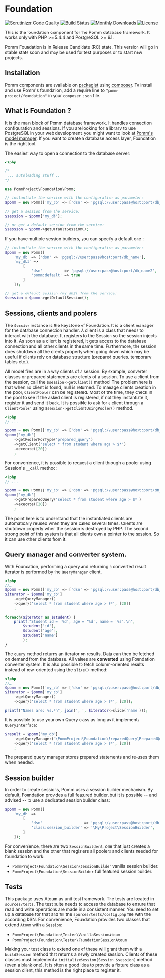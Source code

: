 # Foundation

[![Scrutinizer Code Quality](https://scrutinizer-ci.com/g/pomm-project/Foundation/badges/quality-score.png?b=master)](https://scrutinizer-ci.com/g/pomm-project/Foundation/?branch=master) [![Build Status](https://travis-ci.org/pomm-project/Foundation.svg?branch=master)](https://travis-ci.org/pomm-project/Foundation) [![Monthly Downloads](https://poser.pugx.org/pomm-project/foundation/d/monthly.png)](https://packagist.org/packages/pomm-project/foundation) [![License](https://poser.pugx.org/pomm-project/foundation/license.svg)](https://packagist.org/packages/pomm-project/foundation)

This is the foundation component for the Pomm database framework. It works only with PHP >= 5.4.4 and PostgreSQL >= 9.1.

Pomm Foundation is in Release Candidate (RC) state. This version will go in stable state soon and may be used for test purposes or to start new projects. 

## Installation

Pomm components are available on [packagist](https://packagist.org/packages/pomm-project/) using [composer](https://packagist.org/). To install and use Pomm's foundation, add a require line to `"pomm-project/foundation"` in your `composer.json` file.

## What is Foundation ?

It is the main block of Pomm database framework. It handles connection configuration and sessions. If you are looking for a library to use PostgreSQL in your web development, you might want to look at [Pomm's model manager](https://github.com/pomm-project/ModelManager). If you want to create a database access layer, Foundation is the right tool.

The easiest way to open a connection to the database server:

```php
<?php

/*
 ... autoloading stuff ..
*/

use PommProject\Foundation\Pomm;

// instantiate the service with the configuration as parameter:
$pomm = new Pomm(['my_db' => ['dsn' => 'pgsql://user:pass@host:port/db_name']]);

// get a session from the service:
$session = $pomm['my_db'];

// or get a default session from the service:
$session = $pomm->getDefaultSession();
```

If you have multiple session builders, you can specify a default one :

```php
// instantiate the service with the configuration as parameter:
$pomm = new Pomm([
    'my_db' => ['dsn' => 'pgsql://user:pass@host:port/db_name'],
    'my_db2' => 
        [
            'dsn'          => 'pgsql://user:pass@host:port/db_name2',
            'pomm:default' => true
        ]
    ]);

// get a default session (my_db2) from the service:
$session = $pomm->getDefaultSession();
```

## Sessions, clients and poolers

The `Session` instance is the keystone of Foundation. It is a client manager for the database connection handler. A client is a class that needs to interact with the database. It registers to the Session so the session injects into it. As soon as a client is registered, it gets access to the database connection and all other clients in the same time. Furthermore, the session does shutdown all the clients properly when going down which may be useful if clients rely on database structure (prepared queries, temporary tables etc.).

All model files are in a way clients of a session. By example, converter classes or prepared statements are clients of a session. To use a client from the session, call the `$session->getClient()` method. The problem here is that when no client is found, null is returned. To manage clients creation in the pool, `ClientPooler` can be registered. Most of the time, they check in the pool to see if the asked client is registered, if not they instantiate it, register it and send it back. It is possible to ask for a client through a `ClientPooler` using `$session->getClientUsingPooler()` method.

```php
<?php
// ...

$pomm = new Pomm(['my_db' => ['dsn' => 'pgsql://user:pass@host:port/db_name']]);
$pomm['my_db']
    ->getPoolerForType('prepared_query')
    ->getClient('select * from student where age > $*')
    ->execute([20])
    ;
```

For convenience, it is possible to request a client through a pooler using Session's `__call` method:

```php
<?php
// ...

$pomm = new Pomm(['my_db' => ['dsn' => 'pgsql://user:pass@host:port/db_name']]);
$pomm['my_db']
    ->getPreparedQuery('select * from student where age > $*')
    ->execute([20])
    ;
```

The point here is to understand that the instantiated clients are automatically reused when they are called several times. Clients are shutdown properly when the session is destroyed by PHP. The second strong point of this system is that all clients own a pointer to the session. So it can use other clients from it.

## Query manager and converter system.

With Foundation, performing a query and returning a converted result iterator is performed by the `QueryManager` client.

```php
<?php
//…
$pomm = new Pomm(['my_db' => ['dsn' => 'pgsql://user:pass@host:port/db_name']]);
$iterator = $pomm['my_db']
    ->getQueryManager()
    ->query('select * from student where age > $*', [20])
    ;

foreach($iterator as $student) {
    printf("Student id = '%d', age = '%d', name = '%s'.\n",
        $student['id'],
        $student['age'],
        $student['name']
        );
}
```

The `query` method returns an iterator on results. Data can then be fetched on demand from the database. All values are **converted** using Foundation converter system. It is also possible to fetch column-oriented results instead of row-oriented using the `slice()` method:

```php
<?php
//…
$pomm = new Pomm(['my_db' => ['dsn' => 'pgsql://user:pass@host:port/db_name']]);
$iterator = $pomm['my_db']
    ->getQueryManager()
    ->query('select * from student where age > $*', [20]);

printf("Names are: %s.\n", join(', ', $iterator->slice('name')));
```

It is possible to use your own Query class as long as it implements `QueryInterface`:

```php
$result = $pomm['my_db']
    ->getQueryManager('\PommProject\Foundation\PreparedQuery\PreparedQueryManager')
    ->query('select * from student where age > $*', [20])
    ;
```

The prepared query manager stores prepared statements and re-uses them when needed.

## Session builder

In order to create sessions, Pomm uses a session builder mechanism. By default, Foundation provides a full featured builder, but it is possible -- and advised -- to use a dedicated session builder class:

```php
$pomm = new Pomm([
    'my_db' =>
        [
            'dsn'                   => 'pgsql://user:pass@host:port/db_name',
            'class:session_builder' => '\My\Project\SessionBuilder',
        ]
    ]);
```

For convenience, there are two `SessionBuilder`s, one that just creates a blank session and the other that registers all poolers and clients needed for foundation to work:

 * `PommProject\Foundation\Session\SessionBuilder` vanilla session builder.
 * `PommProject\Foundation\SessionBuilder` full featured session builder.

## Tests

This package uses Atoum as unit test framework. The tests are located in `sources/tests`. The test suite needs to access the database to ensure that read and write operations are made in a consistent manner. You need to set up a database for that and fill the `sources/tests/config.php` file with the according DSN. For convenience, Foundation provides two classes that extend `Atoum` with a `Session`:

 * `PommProject\Foundation\Tester\VanillaSessionAtoum`
 * `PommProject\Foundation\Tester\FoundationSessionAtoum`

Making your test class to extend one of these will grant them with a `buildSession` method that returns a newly created session. Clients of these classes must implement a `initializeSession(Session $session)` method (even a blank one). It is often a good idea to provide a fixture class as a session client, this method is the right place to register it.
